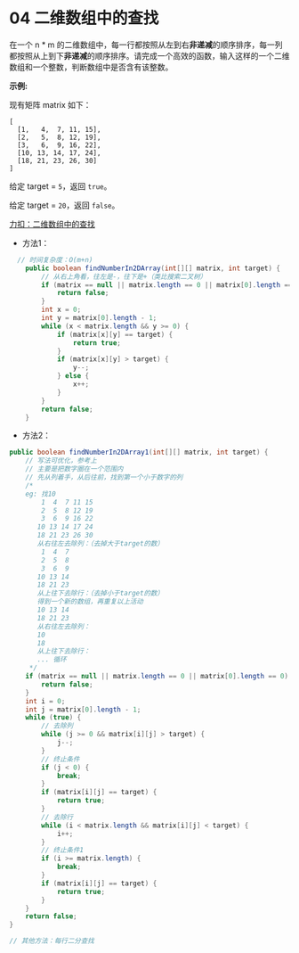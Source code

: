 # 04 二维数组中的查找

在一个 n * m 的二维数组中，每一行都按照从左到右**非递减**的顺序排序，每一列都按照从上到下**非递减**的顺序排序。请完成一个高效的函数，输入这样的一个二维数组和一个整数，判断数组中是否含有该整数。

**示例:**

现有矩阵 matrix 如下：

```
[
  [1,   4,  7, 11, 15],
  [2,   5,  8, 12, 19],
  [3,   6,  9, 16, 22],
  [10, 13, 14, 17, 24],
  [18, 21, 23, 26, 30]
]
```

给定 target = `5`，返回 `true`。

给定 target = `20`，返回 `false`。

 [力扣：二维数组中的查找](https://leetcode.cn/problems/er-wei-shu-zu-zhong-de-cha-zhao-lcof/solution/)

- 方法1：

```java
  // 时间复杂度：O(m+n)
    public boolean findNumberIn2DArray(int[][] matrix, int target) {
        // 从右上角看，往左是-，往下是+（类比搜索二叉树）
        if (matrix == null || matrix.length == 0 || matrix[0].length == 0) {
            return false;
        }
        int x = 0;
        int y = matrix[0].length - 1;
        while (x < matrix.length && y >= 0) {
            if (matrix[x][y] == target) {
                return true;
            }
            if (matrix[x][y] > target) {
                y--;
            } else {
                x++;
            }
        }
        return false;
    }
```

- 方法2：

```java
public boolean findNumberIn2DArray1(int[][] matrix, int target) {
    // 写法可优化，参考上
    // 主要是把数字圈在一个范围内
    // 先从列着手，从后往前，找到第一个小于数字的列
    /*
    eg: 找10
        1  4  7 11 15
        2  5  8 12 19
        3  6  9 16 22
       10 13 14 17 24
       18 21 23 26 30
       从右往左去除列：（去掉大于target的数）
        1  4  7
        2  5  8
        3  6  9
       10 13 14
       18 21 23
       从上往下去除行：（去掉小于target的数）
       得到一个新的数组，再重复以上活动
       10 13 14
       18 21 23
       从右往左去除列：
       10
       18
       从上往下去除行：
       ... 循环
     */
    if (matrix == null || matrix.length == 0 || matrix[0].length == 0) {
        return false;
    }
    int i = 0;
    int j = matrix[0].length - 1;
    while (true) {
        // 去除列
        while (j >= 0 && matrix[i][j] > target) {
            j--;
        }
        // 终止条件
        if (j < 0) {
            break;
        }
        if (matrix[i][j] == target) {
            return true;
        }
        // 去除行
        while (i < matrix.length && matrix[i][j] < target) {
            i++;
        }
        // 终止条件1
        if (i >= matrix.length) {
            break;
        }
        if (matrix[i][j] == target) {
            return true;
        }
    }
    return false;
}

// 其他方法：每行二分查找
```
